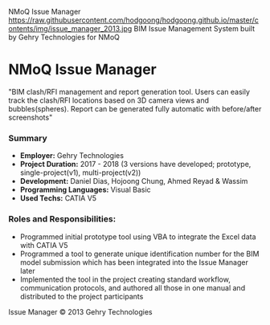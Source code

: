 NMoQ Issue Manager
https://raw.githubusercontent.com/hodgoong/hodgoong.github.io/master/contents/img/issue_manager_2013.jpg
BIM Issue Management System built by Gehry Technologies for NMoQ

# NMoQ Issue Manager
"BIM clash/RFI management and report generation tool. Users can easily track the clash/RFI locations based on 3D camera views and bubbles(spheres). Report can be generated fully automatic with before/after screenshots"

### Summary
- **Employer:** Gehry Technologies
- **Project Duration:** 2017 - 2018 (3 versions have developed; prototype, single-project(v1), multi-project(v2))
- **Development:** Daniel Dias, Hojoong Chung, Ahmed Reyad & Wassim
- **Programming Languages:** Visual Basic
- **Used Techs:** CATIA V5

### Roles and Responsibilities:
- Programmed initial prototype tool using VBA to integrate the Excel data with CATIA V5
- Programmed a tool to generate unique identification number for the BIM model submission which has been integrated into the Issue Manager later
- Implemented the tool in the project creating standard workflow, communication protocols, and authored all those in one manual and distributed to the project participants

Issue Manager © 2013 Gehry Technologies
